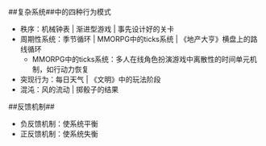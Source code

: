 ##复杂系统##中的四种行为模式
- 秩序：机械钟表 | 渐进型游戏 | 事先设计好的关卡
- 周期性系统：季节循环 | MMORPG中的ticks系统 | 《地产大亨》横盘上的路线循环
    - MMORPG中的ticks系统：多人在线角色扮演游戏中离散性的时间单元机制，如行动力恢复
- 突现行为：每日天气 | 《文明》中的玩法阶段
- 混沌：风的流动 | 掷骰子的结果

##反馈机制##
- 负反馈机制：使系统平衡
- 正反馈机制：使系统失衡
